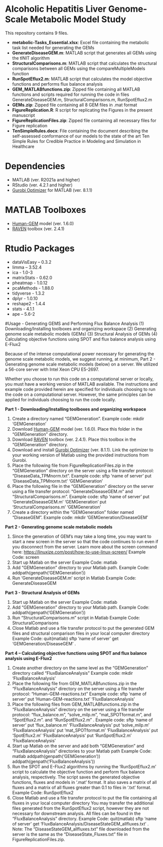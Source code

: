 # Alcoholic Hepatitis Liver Genome-Scale Metabolic Model Study

This repository contains 9 files.
- **metabolic-Tasks_Essential.xlsx**: Excel file containing the metabolic task list needed for generating the GEMs
- **GenerateDiseaseGEM.m**: MATLAB script that generates all GEMs using the tINIT algorithm
- **StructuralComparisons.m**: MATLAB script that calculates the structural comparisons between all GEMs using the compareMultipleModels function
- **RunSpotEflux2.m**: MATLAB script that calculates the model objective functions and performs flux balance analysis
- **GEM_MATLABfunctions.zip**: Zipped file containing all MATLAB functions and scripts required for running the code in files GenerateDiseaseGEM.m, StructuralComparisons.m, RunSpotEflux2.m
- **GEMs.zip**: Zipped file containing all 8 GEM files in .mat format
- **FigureReplication.R**: R script for replicating the Figures in the present manuscript
- **FigureReplicationFiles.zip**: Zipped file containing all necessary files for Figure replication
- **TenSimpleRules.docx**: File containing the document describing the self-assessed conformance of our models to the state of the art Ten Simple Rules for Credible Practice in Modeling and Simulation in Healthcare

# Dependencies
- MATLAB (ver. R2021a and higher)
- RStudio (ver. 4.2.1 and higher)
- [Gurobi Optimizer](https://www.gurobi.com/downloads/gurobi-optimizer-eula/) for MATLAB (ver. 8.1.1)

# MATLAB Toolboxes
- [Human-GEM](https://github.com/SysBioChalmers/Human-GEM) model (ver. 1.6.0)
- [RAVEN](https://github.com/SysBioChalmers/RAVEN) toolbox (ver. 2.4.1)

# Rtudio Packages
- dataVisEasy – 0.3.2
- limma – 3.52.4
- ica - 1.0-3
- matrixStats - 0.62.0
- pheatmap - 1.0.12
- pcaMethods - 1.88.0
- tidyverse - 1.3.2
- dplyr - 1.0.10
- reshape2 - 1.4.4
- stats - 4.1.1
- ape – 5.6-2

#Usage - Generating GEMS and Performing Flux Balance Analysis
(1)	Downloading/Installing toolboxes and organizing workspace
(2)	Generating genome scale metabolic models (GEMs)
(3)	Structural Analysis of GEMs
(4)	Calculating objective functions using SPOT and flux balance analysis using E-Flux2

Because of the intense computational power necessary for generating the genome scale metabolic models, we suggest running, at minimum, Part 2 - Generating genome scale metabolic models (below) on a server. We utilized a 56-core server with Intel Xeon CPU E5-2697. 

Whether you choose to run this code on a computational server or locally, you must have a working version of MATLAB available. The instructions and example code provided herein are specified for individuals choosing to run the code on a computational server. However, the same principles can be applied for individuals choosing to run the code locally.

**Part 1 - Downloading/Installing toolboxes and organizing workspace**
1.	Create a directory named “GEMGeneration”.
    Example code: mkdir ‘GEMGeneration’
2.	Download [Human-GEM](https://github.com/SysBioChalmers/Human-GEM) model (ver. 1.6.0). Place this folder in the “GEMGeneration” directory.
3.	Download [RAVEN](https://github.com/SysBioChalmers/RAVEN) toolbox (ver. 2.4.1). Place this toolbox in the “GEMGeneration” directory.
4.	Download and install [Gurobi Optimizer](https://www.gurobi.com/downloads/gurobi-optimizer-eula/) (ver. 8.1.1). Link the optimizer to your working version of Matlab using the provided instructions from Gurobi.
5.	Place the following file from FigureReplicationFiles.zip in the “GEMGeneration” directory on the server using a file transfer protocol: “DiseaseData_TPMnorm.txt”.
    Example code: sftp ‘name of server’
		 put ‘DiseaseData_TPMnorm.txt’ ‘GEMGeneration’
6.	Place the following file in the “GEMGeneration” directory on the server using a file transfer protocol: “GenerateDiseaseGEM.m” and “StructuralComparisons.m”.
    Example code: sftp ‘name of server’
		 put ‘GenerateDiseaseGEM.m’ ‘GEMGeneration’
		 put ‘StructuralComparisons.m’ ‘GEMGeneration’
7.	Create a directory within the “GEMGeneration” folder named “DiseaseGEM”.
    Example code: mkdir ‘GEMGeneration/DiseaseGEM’

**Part 2 - Generating genome scale metabolic models**
1.	Since the generation of GEM’s may take a long time, you may want to start a new screen in the server so that the code continues to run even if you disconnect from the server. Learn more about the screen command here: https://linuxize.com/post/how-to-use-linux-screen/ 
    Example Code: screen
2.	Start up Matlab on the server
    Example Code: matlab
3.	Add “GEMGeneration” directory to your Matlab path.
    Example Code: addpath(genpath(‘GEMGeneration’))
4.	Run ‘GenerateDiseaseGEM.m’ script in Matlab
    Example Code: GenerateDiseaseGEM

**Part 3 - Structural Analysis of GEMs**
1.	Start up Matlab on the server
    Example Code: matlab
2.	Add “GEMGeneration” directory to your Matlab path.
    Example Code: addpath(genpath(‘GEMGeneration’))
3.	Run “StructuralComparisons.m” script in Matlab
    Example Code: StructuralComparisons
4.	Close Matlab and use a file transfer protocol to put the generated GEM files and structural comparison files in your local computer directory
    Example Code: quit(matlab)
    sftp ‘name of server’
		get ‘GEMGeneration/DiseaseGEM’ .

**Part 4 – Calculating objective functions using SPOT and flux balance analysis using E-Flux2**
1.	Create another directory on the same level as the “GEMGeneration” directory called “FluxBalanceAnalysis”
    Example code: mkdir ‘FluxBalanceAnalysis’
2.	Place the following file from GEM_MATLABfunctions.zip in the “FluxBalanceAnalysis” directory on the server using a file transfer protocol: “Human-GEM-reactions.txt”
    Example code: sftp ‘name of server’
		put ‘Human-GEM-reactions.txt’ ‘FluxBalanceAnalysis’
3.	Place the following files from GEM_MATLABfunctions.zip in the “FluxBalanceAnalysis” directory on the server using a file transfer protocol: “flux_balance.m”, “solve_milp.m”, “mat_SPOTformat.m”, and “SpotEflux2.m”. and “RunSpotEflux2.m” .
    Example code: sftp ‘name of server’
		put ‘flux_balance.m’ ‘FluxBalanceAnalysis’
 		put ‘solve_milp.m’ ‘FluxBalanceAnalysis’
		put ‘mat_SPOTformat.m’ ‘FluxBalanceAnalysis’
		put ‘SpotEflux2.m’ ‘FluxBalanceAnalysis’
		put ‘RunSpotEflux2.m’ ‘FluxBalanceAnalysis’
4.	Start up Matlab on the server and add both “GEMGeneration” and “FluxBalanceAnalysis” directories to your Matlab path
    Example Code: matlab
		addpath(genpath(‘GEMGeneration’))
		addpath(genpath(‘FluxBalanceAnalysis’))
5.	Run the SPOT and E-Flux2 algorithms by running the ‘RunSpotEflux2.m’ script to calculate the objective function and perform flux balance analysis, respectively. The script saves the generated objective functions, fluxes and models in ‘.mat’ format. It also saves a matrix of all fluxes and a matrix of all fluxes greater than 0.1 to files in ‘.txt’ format.
    Example Code: RunSpotEflux2
6.	Close Matlab and use a file transfer protocol to put the file containing all fluxes in your local computer directory You may transfer the additional files generated from the RunSpotEflux2 script, however they are not necessary for downstream analysis. All files can be found in the “FluxBalanceAnalysis” directory.
    Example Code: quit(matlab)
    sftp ‘name of server’
		get ‘FluxBalanceAnalysis/DiseaseStateGEM_allfluxes.txt’ .
Note: The “DiseaseStateGEM_allfluxes.txt” file downloaded from the server is the same as the “DiseaseState_Fluxes.txt” file in FigureReplicationFiles.zip.


